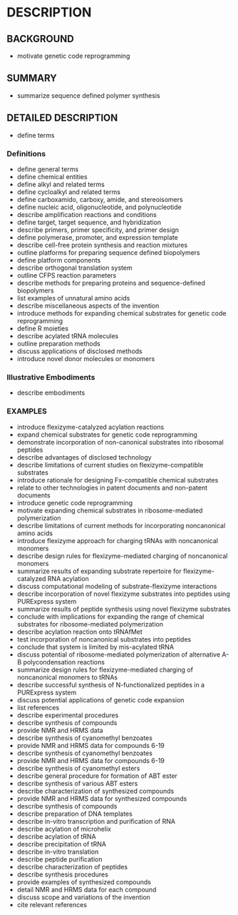 # DESCRIPTION

## BACKGROUND

- motivate genetic code reprogramming

## SUMMARY

- summarize sequence defined polymer synthesis

## DETAILED DESCRIPTION

- define terms

### Definitions

- define general terms
- define chemical entities
- define alkyl and related terms
- define cycloalkyl and related terms
- define carboxamido, carboxy, amide, and stereoisomers
- define nucleic acid, oligonucleotide, and polynucleotide
- describe amplification reactions and conditions
- define target, target sequence, and hybridization
- describe primers, primer specificity, and primer design
- define polymerase, promoter, and expression template
- describe cell-free protein synthesis and reaction mixtures
- outline platforms for preparing sequence defined biopolymers
- define platform components
- describe orthogonal translation system
- outline CFPS reaction parameters
- describe methods for preparing proteins and sequence-defined biopolymers
- list examples of unnatural amino acids
- describe miscellaneous aspects of the invention
- introduce methods for expanding chemical substrates for genetic code reprogramming
- define R moieties
- describe acylated tRNA molecules
- outline preparation methods
- discuss applications of disclosed methods
- introduce novel donor molecules or monomers

### Illustrative Embodiments

- describe embodiments

### EXAMPLES

- introduce flexizyme-catalyzed acylation reactions
- expand chemical substrates for genetic code reprogramming
- demonstrate incorporation of non-canonical substrates into ribosomal peptides
- describe advantages of disclosed technology
- describe limitations of current studies on flexizyme-compatible substrates
- introduce rationale for designing Fx-compatible chemical substrates
- relate to other technologies in patent documents and non-patent documents
- introduce genetic code reprogramming
- motivate expanding chemical substrates in ribosome-mediated polymerization
- describe limitations of current methods for incorporating noncanonical amino acids
- introduce flexizyme approach for charging tRNAs with noncanonical monomers
- describe design rules for flexizyme-mediated charging of noncanonical monomers
- summarize results of expanding substrate repertoire for flexizyme-catalyzed RNA acylation
- discuss computational modeling of substrate-flexizyme interactions
- describe incorporation of novel flexizyme substrates into peptides using PURExpress system
- summarize results of peptide synthesis using novel flexizyme substrates
- conclude with implications for expanding the range of chemical substrates for ribosome-mediated polymerization
- describe acylation reaction onto tRNAfMet
- test incorporation of noncanonical substrates into peptides
- conclude that system is limited by mis-acylated tRNA
- discuss potential of ribosome-mediated polymerization of alternative A-B polycondensation reactions
- summarize design rules for flexizyme-mediated charging of noncanonical monomers to tRNAs
- describe successful synthesis of N-functionalized peptides in a PURExpress system
- discuss potential applications of genetic code expansion
- list references
- describe experimental procedures
- describe synthesis of compounds
- provide NMR and HRMS data
- describe synthesis of cyanomethyl benzoates
- provide NMR and HRMS data for compounds 6-19
- describe synthesis of cyanomethyl benzoates
- provide NMR and HRMS data for compounds 6-19
- describe synthesis of cyanomethyl esters
- describe general procedure for formation of ABT ester
- describe synthesis of various ABT esters
- describe characterization of synthesized compounds
- provide NMR and HRMS data for synthesized compounds
- describe synthesis of compounds
- describe preparation of DNA templates
- describe in-vitro transcription and purification of RNA
- describe acylation of microhelix
- describe acylation of tRNA
- describe precipitation of tRNA
- describe in-vitro translation
- describe peptide purification
- describe characterization of peptides
- describe synthesis procedures
- provide examples of synthesized compounds
- detail NMR and HRMS data for each compound
- discuss scope and variations of the invention
- cite relevant references

